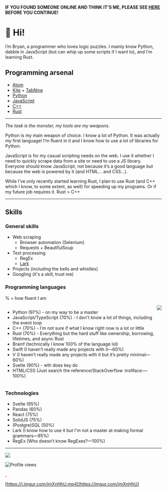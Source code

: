 **IF YOU FOUND SOMEONE ONLINE AND THINK IT'S ME, PLEASE SEE [HERE](https://git.io/JEqnt) BEFORE YOU CONTINUE!**


# 👋 Hi!
I’m Bryan, a programmer who loves logic puzzles. I mainly know Python, dabble in JavaScript (but can whip up some scripts if I want to), and I’m learning Rust.

## Programming arsenal
- [Atom](https://atom.io)
- [Kite](https://www.kite.com) + [TabNine](https://www.tabnine.com)
- [Python](https://www.python.org)
- [JavaScript](http://www.ecmascript.org)
- [C++](https://en.wikipedia.org/wiki/C%2B%2B)
- [Rust](https://www.rust-lang.org)

- - - -
*The task is the monster, my tools are my weapons.*

Python is my main weapon of choice. I know a lot of Python. It was actually my first language! I’m fluent in it and I know how to use a lot of libraries for Python.

JavaScript is for my casual scripting needs on the web. I use it whether I need to quickly scrape data from a site or need to use a JS library. Everyone should know JavaScript, not because it’s a good language but because the web is powered by it (and HTML… and CSS…).

While I’ve only recently started learning Rust, I plan to use Rust (and C++ which I know, to some extent, as well) for speeding up my programs. Or if my future job requires it. Rust > C++
- - - -

## Skills



### General skills

- Web scraping
	- Browser automation (Selenium)
	- Requests + BeautifulSoup
- Text processing
	- RegEx
	- [Lark](https://github.com/lark-parser/lark)
- Projects (including the bells and whistles)
- Googling (it's a skill, trust me)

### Programming languages

% = how fluent I am
<div style="display: flex; justify-content: space-evenly;">
<ul>
<li>Python (97%) - on my way to be a master</li>
<li>JavaScript/TypeScript (70%) - I don't know a lot of things, including the event loop</li>
<li>C++ (70%) - I'm not sure if what I know right now is a lot or little</li>
<li>Rust (70%) - Everything but the hard stuff like ownership, borrowing, lifetimes, and async Rust</li>
<li>Brainf (technically I know 100% of the language lol)</li>
<li>Swift (I haven’t really made any projects with it—60%)</li>
<li>V (I haven’t really made any projects with it but it’s pretty minimal—60%)</li>
<li>Svelte (90%) - wth does key do</li>
<li>HTML/CSS (Just search the reference/StackOverflow :trollface:—100%)</li>
</ul>
<a style="float: right;" href="https://github.com/anuraghazra/github-readme-stats"><img src="https://github-readme-stats.vercel.app/api/top-langs/?username=ThatXliner&langs_count=8"/></a>
</div>


### Technologies

- Svelte (95%)
- Pandas (60%)
- React (75%)
- SolidJS (75%)
- (Postgre)SQL (50%)
- Lark (I know how to use it but I'm not a master at making formal grammars—95%)
- RegEx (Who doesn’t know RegExes?—100%)

[c sucks]: https://eev.ee/blog/2016/12/01/lets-stop-copying-c/

---

<a href="https://github.com/anuraghazra/github-readme-stats"><img src="https://github-readme-stats.vercel.app/api?username=ThatXliner&show_icons=true&theme=dracula"/></a>

![Profile views](https://gpvc.arturio.dev/ThatXliner)  

<a rel="me" href="https://mas.to/@thatxliner">&nbsp;</a>

<!--
**ThatXliner/ThatXliner** is a ✨ _special_ ✨ repository because its `README.md` (this file) appears on your GitHub profile.

Here are some ideas to get you started:

- 🔭 I’m currently working on ...
- 🌱 I’m currently learning ...
- 👯 I’m looking to collaborate on ...
- 🤔 I’m looking for help with ...
- 💬 Ask me about ...
- 📫 How to reach me: ...
- 😄 Pronouns: ...
- ⚡ Fun fact: ...
-->

[https://i.imgur.com/jmXnHhU.mp4](https://imgur.com/jmXnHhU)
